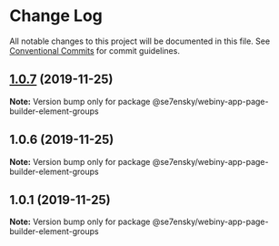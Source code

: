 # Change Log

All notable changes to this project will be documented in this file.
See [Conventional Commits](https://conventionalcommits.org) for commit guidelines.

## [1.0.7](https://github.com/SE7ENSKY/se7ensky-webiny-plugins/compare/@se7ensky/webiny-app-page-builder-element-groups@1.0.6...@se7ensky/webiny-app-page-builder-element-groups@1.0.7) (2019-11-25)

**Note:** Version bump only for package @se7ensky/webiny-app-page-builder-element-groups





## 1.0.6 (2019-11-25)

**Note:** Version bump only for package @se7ensky/webiny-app-page-builder-element-groups





## 1.0.1 (2019-11-25)

**Note:** Version bump only for package @se7ensky/webiny-app-page-builder-element-groups
